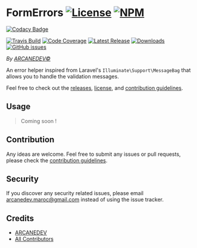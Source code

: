 # FormErrors [![License][badge_license]][link_license] [![NPM][badge_npm]][link_npm]

[![Codacy Badge](https://api.codacy.com/project/badge/Grade/1f8cfab7d8d149e3b3d4f278e34d8e7d)](https://www.codacy.com/app/ARCANESCRIPTS/FormErrors?utm_source=github.com&utm_medium=referral&utm_content=ARCANESCRIPTS/FormErrors&utm_campaign=badger)

[![Travis Build][badge_build]][link_build]
[![Code Coverage][badge_coverage]][link_coverage]
[![Latest Release][badge_release]][link_npm]
[![Downloads][badge_downloads]][link_npm]
[![GitHub issues][badge_issues]][link_issues]

*By [ARCANEDEV&copy;](http://www.arcanedev.net/)*

An error helper inspired from Laravel's `Illuminate\Support\MessageBag` that allows you to handle the validation messages.

Feel free to check out the [releases][link_releases], [license][link_license], and [contribution guidelines][link_contributing].

## Usage

> Coming soon !

## Contribution

Any ideas are welcome. Feel free to submit any issues or pull requests, please check the [contribution guidelines][link_contributing].

## Security

If you discover any security related issues, please email arcanedev.maroc@gmail.com instead of using the issue tracker.

## Credits

- [ARCANEDEV][link_author]
- [All Contributors][link_contributors]

[link_license]:      https://github.com/ARCANESCRIPTS/FormErrors/blob/master/LICENSE.md
[link_build]:        https://travis-ci.org/ARCANESCRIPTS/FormErrors
[link_coverage]:     https://coveralls.io/github/ARCANESCRIPTS/FormErrors
[link_npm]:          https://www.npmjs.com/package/laravel-form-errors
[link_issues]:       https://github.com/ARCANESCRIPTS/FormErrors/issues
[link_author]:       https://github.com/arcanedev-maroc
[link_contributors]: https://github.com/ARCANESCRIPTS/FormErrors/graphs/contributors
[link_releases]:     https://github.com/ARCANESCRIPTS/FormErrors/releases
[link_contributing]: https://github.com/ARCANESCRIPTS/FormErrors/blob/master/CONTRIBUTING.md


[badge_license]:   https://img.shields.io/npm/l/laravel-form-errors.svg?style=flat-square
[badge_build]:     https://img.shields.io/travis/ARCANESCRIPTS/FormErrors/master.svg?style=flat-square
[badge_coverage]:  https://img.shields.io/coveralls/ARCANESCRIPTS/FormErrors/master.svg?style=flat-square
[badge_npm]:       https://img.shields.io/badge/npm-%E2%9C%93-brightgreen.svg?style=flat-square
[badge_release]:   https://img.shields.io/npm/v/laravel-form-errors.svg?style=flat-square
[badge_downloads]: https://img.shields.io/npm/dt/laravel-form-errors.svg?style=flat-square
[badge_issues]:    https://img.shields.io/github/issues/ARCANESCRIPTS/FormErrors.svg?style=flat-square
